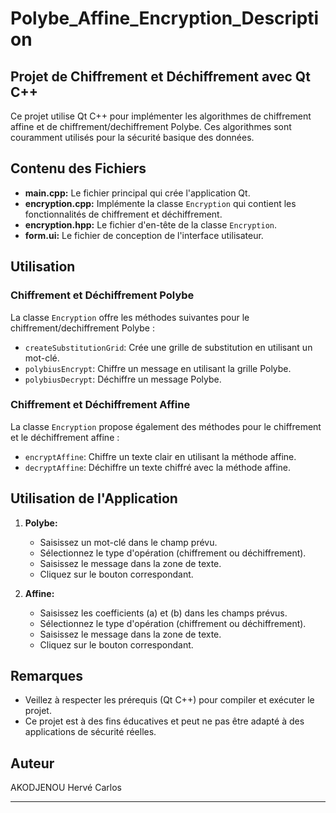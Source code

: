 # Polybe_Affine_Encryption_Description

## Projet de Chiffrement et Déchiffrement avec Qt C++

Ce projet utilise Qt C++ pour implémenter les algorithmes de chiffrement affine et de chiffrement/dechiffrement Polybe. Ces algorithmes sont couramment utilisés pour la sécurité basique des données.

## Contenu des Fichiers

- **main.cpp:** Le fichier principal qui crée l'application Qt.
- **encryption.cpp:** Implémente la classe `Encryption` qui contient les fonctionnalités de chiffrement et déchiffrement.
- **encryption.hpp:** Le fichier d'en-tête de la classe `Encryption`.
- **form.ui:** Le fichier de conception de l'interface utilisateur.

## Utilisation

### Chiffrement et Déchiffrement Polybe

La classe `Encryption` offre les méthodes suivantes pour le chiffrement/dechiffrement Polybe :
- `createSubstitutionGrid`: Crée une grille de substitution en utilisant un mot-clé.
- `polybiusEncrypt`: Chiffre un message en utilisant la grille Polybe.
- `polybiusDecrypt`: Déchiffre un message Polybe.

### Chiffrement et Déchiffrement Affine

La classe `Encryption` propose également des méthodes pour le chiffrement et le déchiffrement affine :
- `encryptAffine`: Chiffre un texte clair en utilisant la méthode affine.
- `decryptAffine`: Déchiffre un texte chiffré avec la méthode affine.

## Utilisation de l'Application

1. **Polybe:**
   - Saisissez un mot-clé dans le champ prévu.
   - Sélectionnez le type d'opération (chiffrement ou déchiffrement).
   - Saisissez le message dans la zone de texte.
   - Cliquez sur le bouton correspondant.

2. **Affine:**
   - Saisissez les coefficients \(a\) et \(b\) dans les champs prévus.
   - Sélectionnez le type d'opération (chiffrement ou déchiffrement).
   - Saisissez le message dans la zone de texte.
   - Cliquez sur le bouton correspondant.

## Remarques

- Veillez à respecter les prérequis (Qt C++) pour compiler et exécuter le projet.
- Ce projet est à des fins éducatives et peut ne pas être adapté à des applications de sécurité réelles.

## Auteur

AKODJENOU Hervé Carlos

---

